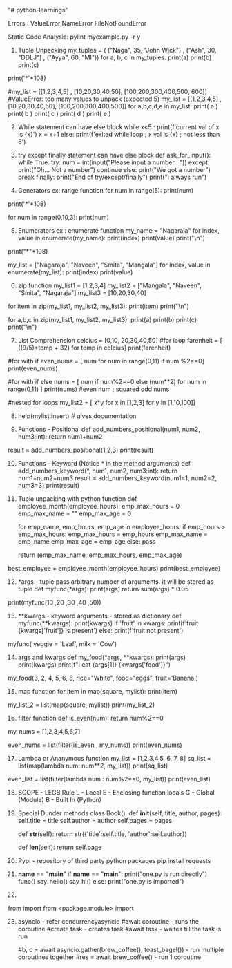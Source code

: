 "# python-learnings" 

Errors :
ValueError
NameError
FileNotFoundError


Static Code Analysis:
pylint myexample.py -r y


1. Tuple Unpacking
my_tuples = ( ("Naga", 35, "John Wick") , ("Ash", 30, "DDLJ") , ("Ayya", 60, "MI"))
for a, b, c in my_tuples:
    print(a)
    print(b)
    print(c)

print('*'*108)

#my_list = [[1,2,3,4,5] , [10,20,30,40,50], [100,200,300,400,500, 600]] #ValueError: too many values to unpack (expected 5)
my_list = [[1,2,3,4,5] , [10,20,30,40,50], [100,200,300,400,500]]
for a,b,c,d,e in my_list:
    print( a  )
    print( b )
    print( c )
    print( d )
    print( e )

2. While statement can have else block
while x<5 : 
    print(f'current val of x is {x}')
    x = x+1
else:
    print(f'exited while loop ; x val is {x} ; not less than 5')

3. try except finally statement can have else block
def ask_for_input():
    while True:
        try:
            num = int(input("Please input a number : "))
        except:
            print("Oh... Not a number")
            continue
        else:
            print("We got a number")
            break
        finally:
            print("End of try/except/finally")
            print("I always run")

4. Generators ex: range function
for num in range(5):
    print(num)

print('*'*108)

for num in range(0,10,3):
    print(num)

5. Enumerators ex : enumerate function
my_name = "Nagaraja"
for index, value in enumerate(my_name):
    print(index)
    print(value)
    print("\n")

print("*"*108)

my_list = ["Nagaraja", "Naveen", "Smita", "Mangala"]
for index, value in enumerate(my_list):
    print(index)
    print(value)

6. zip function
my_list1 = [1,2,3,4]
my_list2 = ["Mangala", "Naveen", "Smita", "Nagaraja"]
my_list3 = [10,20,30,40]

for item in zip(my_list1, my_list2, my_list3):
    print(item)
    print("\n")

for a,b,c in zip(my_list1, my_list2, my_list3):
    print(a)
    print(b)
    print(c)
    print("\n")

7. List Comprehension
celcius = [0,10, 20,30,40,50]
#for loop
farenheit = [ ((9/5)*temp + 32) for temp in celcius] 
print(farenheit)

#for with if
even_nums = [ num for num in range(0,11) if num %2==0]
print(even_nums) 

#for with if else
nums = [ num if num%2==0 else (num**2) for num in range(0,11) ]
print(nums) #even num ; squared odd nums

#nested for loops
my_list2 = [ x*y for x in [1,2,3] for y in [1,10,100]]

8. help(mylist.insert) # gives documentation

9. Functions - Positional
def add_numbers_positional(num1, num2, num3:int):
    return num1+num2

result = add_numbers_positional(1,2,3)
print(result)

10. Functions - Keyword (Notice * in the method arguments)
def add_numbers_keyword(*, num1, num2, num3:int):
    return num1+num2+num3
result = add_numbers_keyword(num1=1, num2=2, num3=3)
print(result)

11. Tuple unpacking with python function
def employee_month(employee_hours):
    emp_max_hours = 0
    emp_max_name = ""
    emp_max_age = 0

    for emp_name, emp_hours, emp_age in employee_hours:
        if emp_hours > emp_max_hours:
            emp_max_hours = emp_hours
            emp_max_name = emp_name
            emp_max_age = emp_age
        else:
            pass

    return (emp_max_name, emp_max_hours, emp_max_age) 

best_employee = employee_month(employee_hours)
print(best_employee)

12. *args - tuple 
pass arbitrary number of arguments. it will be stored as tuple
def myfunc(*args):
    print(args)
    return sum(args) * 0.05

print(myfunc(10 ,20 ,30 ,40 ,50))

13. **kwargs - keyword arguments - stored as dictionary
def myfunc(**kwargs):
    print(kwargs)
    if 'fruit' in kwargs:
        print(f'fruit {kwargs['fruit']} is present')
    else:
        print(f'fruit not present')

myfunc( veggie = 'Leaf', milk = 'Cow')

14. args and kwargs
def my_food(*args, **kwargs):
    print(args)
    print(kwargs)
    print(f"I eat {args[1]} {kwargs['food']}")

my_food(3, 2, 4, 5, 6, 8, rice="White", food="eggs", fruit='Banana')

15. map function 
for item in map(square, mylist):
    print(item)

my_list_2 = list(map(square, mylist))
print(my_list_2)

16. filter function
def is_even(num):
    return num%2==0

my_nums = [1,2,3,4,5,6,7]

even_nums = list(filter(is_even , my_nums))
print(even_nums)

17. Lambda or Ananymous function
my_list = [1,2,3,4,5, 6, 7, 8]
sq_list = list(map(lambda num: num**2, my_list))
print(sq_list)

even_list = list(filter(lambda num : num%2==0, my_list))
print(even_list)

18. SCOPE - LEGB Rule
L - Local
E - Enclosing function locals
G - Global (Module)
B - Built In (Python)

19. Special Dunder methods
class Book():
    def __init__(self, title, author, pages):
        self.title = title
        self.author = author
        self.pages = pages
    
    def __str__(self):
        return str({'title':self.title, 'author':self.author})
    
    def __len__(self):
        return self.page

20. Pypi - repository of third party python packages
pip install requests

21. __name__ == "__main__"
if __name__ == "__main__":
    print("one.py is run directly")
    func()
    say_hello()
    say_hi()
else:
    print("one.py is imported")

22. 
from <package> import <module>
from <package.module> import <function>

23. asyncio - refer concurrencyasyncio
    #await coroutine - runs the coroutine 
    #create task - creates task
    #await task - waites till the task is run

    #b, c = await asyncio.gather(brew_coffee(), toast_bagel()) - run multiple coroutines together
    #res = await brew_coffee() - run 1 coroutine 